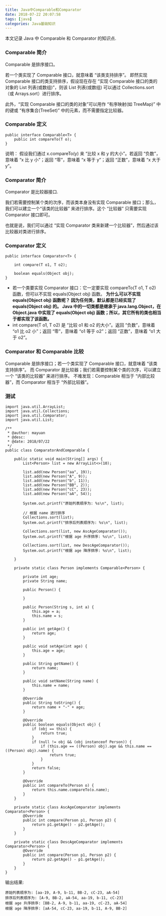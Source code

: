```yaml
---
title: Java中Comparable和Comparator
date: 2018-07-22 20:07:58
tags: [java]
categories: Java基础知识
---
```


本文记录 Java 中 Comparable 和 Comparator 的知识点.

<!-- more -->

### Comparable 简介
Comparable 是排序接口。

若一个类实现了 Comparable 接口，就意味着 “该类支持排序”。  即然实现 Comparable 接口的类支持排序，假设现在存在 “实现 Comparable 接口的类的对象的 List 列表(或数组)”，则该 List 列表(或数组) 可以通过 Collections.sort（或 Arrays.sort）进行排序。

此外，“实现 Comparable 接口的类的对象”可以用作 “有序映射(如 TreeMap)” 中的键或 “有序集合(TreeSet)” 中的元素，而不需要指定比较器。

### Comparable 定义
```
public interface Comparable<T> {
    public int compareTo(T o);
}
```
说明：
假设我们通过 x.compareTo(y) 来 “比较 x 和 y 的大小”。若返回 “负数”，意味着 “x 比 y 小”；返回 “零”，意味着 “x 等于 y”；返回 “正数”，意味着 “x 大于 y”。

### Comparator 简介
Comparator 是比较器接口.

我们若需要控制某个类的次序，而该类本身没有实现 Comparable 接口；那么，我们可以建立一个“该类的比较器” 来进行排序。这个 “比较器” 只需要实现 Comparator 接口即可。

也就是说，我们可以通过 “实现 Comparator 类来新建一个比较器”，然后通过该比较器对类进行排序。

### Comparator 定义
```
public interface Comparator<T> {

    int compare(T o1, T o2);

    boolean equals(Object obj);
}
```
* 若一个类要实现 Comparator 接口：它一定要实现 compareTo(T o1, T o2) 函数，但可以不实现 equals(Object obj) 函数。
**为什么可以不实现 equals(Object obj) 函数呢？ 因为任何类，默认都是已经实现了 equals(Object obj) 的。 Java 中的一切类都是继承于 java.lang.Object，在 Object.java 中实现了 equals(Object obj) 函数；所以，其它所有的类也相当于都实现了该函数。**
* int compare(T o1, T o2) 是 “比较 o1 和 o2 的大小”。返回 “负数”，意味着 “o1 比 o2 小”；返回 “零”，意味着 “o1 等于 o2”；返回 “正数”，意味着 “o1 大于 o2”。

### Comparator 和 Comparable 比较
Comparable 是排序接口；若一个类实现了 Comparable 接口，就意味着 “该类支持排序”。
而 Comparator 是比较器；我们若需要控制某个类的次序，可以建立一个 “该类的比较器” 来进行排序。
不难发现：Comparable 相当于 “内部比较器”，而 Comparator 相当于 “外部比较器”。

### 测试
```
import java.util.ArrayList;
import java.util.Collections;
import java.util.Comparator;
import java.util.List;

/**
 * @author: mayuan
 * @desc:
 * @date: 2018/07/22
 */
public class ComparatorAndComparable {

    public static void main(String[] args) {
        List<Person> list = new ArrayList<>(10);

        list.add(new Person("aa", 19));
        list.add(new Person("A", 9));
        list.add(new Person("b", 11));
        list.add(new Person("BB", 2));
        list.add(new Person("cC", 23));
        list.add(new Person("aA", 54));

        System.out.printf("原始列表顺序为: %s\n", list);

        // 根据 name 进行排序
        Collections.sort(list);
        System.out.printf("排序后列表顺序为: %s\n", list);

        Collections.sort(list, new AscAgeComparator());
        System.out.printf("根据 age 升序排序: %s\n", list);

        Collections.sort(list, new DescAgeComparator());
        System.out.printf("根据 age 降序排序: %s\n", list);

    }

    private static class Person implements Comparable<Person> {

        private int age;
        private String name;

        public Person() {

        }

        public Person(String s, int a) {
            this.age = a;
            this.name = s;
        }

        public int getAge() {
            return age;
        }

        public void setAge(int age) {
            this.age = age;
        }

        public String getName() {
            return name;
        }

        public void setName(String name) {
            this.name = name;
        }

        @Override
        public String toString() {
            return name + "-" + age;
        }

        @Override
        public boolean equals(Object obj) {
            if (obj == this) {
                return true;
            }
            if (null != obj && (obj instanceof Person)) {
                if (this.age == ((Person) obj).age && this.name == ((Person) obj).name) {
                    return true;
                }
            }
            return false;
        }

        @Override
        public int compareTo(Person o) {
            return this.name.compareTo(o.name);
        }
    }

    private static class AscAgeComparator implements Comparator<Person> {
        @Override
        public int compare(Person p1, Person p2) {
            return p1.getAge() - p2.getAge();
        }
    }

    private static class DescAgeComparator implements Comparator<Person> {
        @Override
        public int compare(Person p1, Person p2) {
            return p2.getAge() - p1.getAge();
        }
    }
}
```

输出结果:
```
原始列表顺序为: [aa-19, A-9, b-11, BB-2, cC-23, aA-54]
排序后列表顺序为: [A-9, BB-2, aA-54, aa-19, b-11, cC-23]
根据 age 升序排序: [BB-2, A-9, b-11, aa-19, cC-23, aA-54]
根据 age 降序排序: [aA-54, cC-23, aa-19, b-11, A-9, BB-2]
```